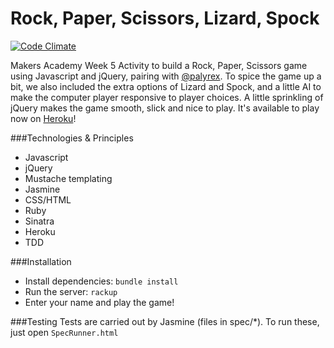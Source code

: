 Rock, Paper, Scissors, Lizard, Spock
====================================
[![Code Climate](https://codeclimate.com/github/abridger/javascript-rock-paper-scissors/badges/gpa.svg)](https://codeclimate.com/github/abridger/javascript-rock-paper-scissors)

Makers Academy Week 5 Activity to build a Rock, Paper, Scissors game using Javascript and jQuery, pairing with [@palyrex](https://github.com/palyrex). To spice the game up a bit, we also included the extra options of Lizard and Spock, and a little AI to make the computer player responsive to player choices. A little sprinkling of jQuery makes the game smooth, slick and nice to play. It's available to play now on [Heroku](https://dwayne-vs-eddy.herokuapp.com/)!

###Technologies & Principles
* Javascript
* jQuery
* Mustache templating
* Jasmine
* CSS/HTML
* Ruby
* Sinatra
* Heroku
* TDD

###Installation
* Install dependencies: `bundle install`
* Run the server: `rackup`
* Enter your name and play the game!

###Testing
Tests are carried out by Jasmine (files in spec/*). To run these, just open `SpecRunner.html`
